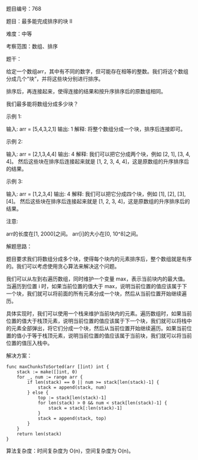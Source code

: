 题目编号：768

题目：最多能完成排序的块 II

难度：中等

考察范围：数组、排序

题干：

给定一个数组arr，其中有不同的数字，但可能存在相等的整数。我们将这个数组分成几个“块”，并将这些块分别进行排序。

排序后，再连接起来，使得连接的结果和按升序排序后的原数组相同。

我们最多能将数组分成多少块？

示例 1:

输入: arr = [5,4,3,2,1]
输出: 1
解释:
将整个数组分成一个块，排序后连接即可。

示例 2:

输入: arr = [2,1,3,4,4]
输出: 4
解释:
我们可以把它分成两个块，例如 [2, 1], [3, 4, 4]。
然后这些块在排序后连接起来就是 [1, 2, 3, 4, 4]，这是原数组的升序排序后的结果。

示例 3:

输入: arr = [1,2,3,4]
输出: 4
解释:
我们可以把它分成四个块，例如 [1], [2], [3], [4]。
然后这些块在排序后连接起来就是 [1, 2, 3, 4]，这是原数组的升序排序后的结果。

注意:

arr的长度在[1, 2000]之间。
arr[i]的大小在[0, 10^8]之间。

解题思路：

题目要求我们将数组分成多个块，使得每个块内的元素排序后，整个数组就是有序的。我们可以考虑使用贪心算法来解决这个问题。

我们可以从左到右遍历数组，同时维护一个变量 max，表示当前块内的最大值。当遍历到位置 i 时，如果当前位置的值大于 max，说明当前位置的值应该属于下一个块，我们就可以将前面的所有元素分成一个块，然后从当前位置开始继续遍历。

具体实现时，我们可以使用一个栈来维护当前块内的元素。遍历数组时，如果当前位置的值大于栈顶元素，说明当前位置的值应该属于下一个块，我们就可以将栈中的元素全部弹出，将它们分成一个块，然后从当前位置开始继续遍历。如果当前位置的值小于等于栈顶元素，说明当前位置的值应该属于当前块，我们就可以将当前位置的值压入栈中。

解决方案：

```
func maxChunksToSorted(arr []int) int {
    stack := make([]int, 0)
    for _, num := range arr {
        if len(stack) == 0 || num >= stack[len(stack)-1] {
            stack = append(stack, num)
        } else {
            top := stack[len(stack)-1]
            for len(stack) > 0 && num < stack[len(stack)-1] {
                stack = stack[:len(stack)-1]
            }
            stack = append(stack, top)
        }
    }
    return len(stack)
}
```

算法复杂度：时间复杂度为 O(n)，空间复杂度为 O(n)。